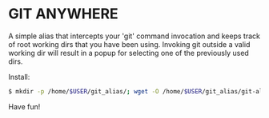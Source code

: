 # GIT ANYWHERE

A simple alias that intercepts your 'git' command invocation and keeps track of root working dirs that you have been using. Invoking git outside a valid working dir will result in a popup for selecting one of the previously used dirs.

Install:
```bash
$ mkdir -p /home/$USER/git_alias/; wget -O /home/$USER/git_alias/git-alias.sh https://raw.githubusercontent.com/nick4ever/bashket/master/git-anywhere/git-alias.sh; cd /home/$USER/git_alias/ && chmod +x git-alias.sh && sh git-alias.sh @install
```

Have fun!
